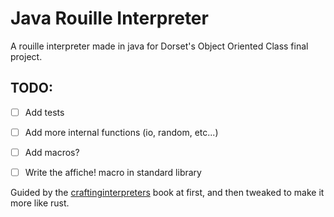 # Java Rouille Interpreter

A rouille interpreter made in java for 
Dorset's Object Oriented Class final project.

## TODO:
- [ ] Add tests
- [ ] Add more internal functions (io, random, etc...)
- [ ] Add macros?
- [ ] Write the affiche! macro in standard library


Guided by the [craftinginterpreters](https://craftinginterpreters.com) book at first, and then tweaked to make it more like rust.
